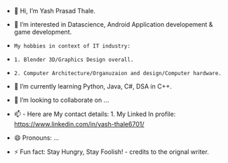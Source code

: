 - 👋 Hi, I’m Yash Prasad Thale.
  
- 👀 I’m interested in Datascience, Android Application developement & game development.
-     My hobbies in context of IT industry:
-     1. Blender 3D/Graphics Design overall.
-     2. Computer Architecture/Organuzaion and design/Computer hardware.
       
- 🌱 I’m currently learning Python, Java, C#, DSA in C++.
- 💞️ I’m looking to collaborate on ...
- 📫 - Here are My contact details:
       1. My Linked In profile: https://www.linkedin.com/in/yash-thale6701/
- 😄 Pronouns: ...
- ⚡ Fun fact: Stay Hungry, Stay Foolish! - credits to the orignal writer.

<!---
Yash-Prasad-Thale/Yash-Prasad-Thale is a ✨ special ✨ repository because its `README.md` (this file) appears on your GitHub profile.
You can click the Preview link to take a look at your changes.
--->
